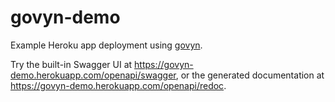 # govyn-demo
Example Heroku app deployment using [govyn](https://github.com/returnString/govyn).

Try the built-in Swagger UI at https://govyn-demo.herokuapp.com/openapi/swagger, or the generated documentation at https://govyn-demo.herokuapp.com/openapi/redoc.
